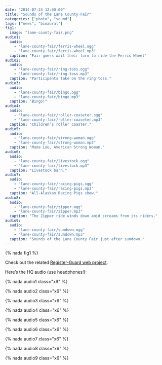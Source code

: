 ```yaml
---
date: "2014-07-24 12:00:00"
title: "Sounds of the Lane County Fair"
categories: ["photo", "sound"]
tags: ["news", "binaural"]
fig1:
  image: "lane-county-fair.png"
audio1:
  audio:
    - "lane-county-fair/ferris-wheel.ogg"
    - "lane-county-fair/ferris-wheel.mp3"
  caption: "Fair goers wait their turn to ride the Ferris Wheel"
audio2:
  audio:
    - "lane-county-fair/ring-toss.ogg"
    - "lane-county-fair/ring-toss.mp3"
  caption: "Participants take on the ring toss."
audio3:
  audio:
    - "lane-county-fair/bingo.ogg"
    - "lane-county-fair/bingo.mp3"
  caption: "Bingo!"
audio4:
  audio:
    - "lane-county-fair/roller-coaseter.ogg"
    - "lane-county-fair/roller-coaseter.mp3"
  caption: "Children’s roller coaster."
audio5:
  audio:
    - "lane-county-fair/strong-woman.ogg"
    - "lane-county-fair/strong-woman.mp3"
  caption: "Mama Lou, American Strong Woman."
audio6:
  audio:
    - "lane-county-fair/livestock.ogg"
    - "lane-county-fair/livestock.mp3"
  caption: "Livestock barn."
audio7:
  audio:
    - "lane-county-fair/racing-pigs.ogg"
    - "lane-county-fair/racing-pigs.mp3"
  caption: "All-Alaskan Racing Pigs show."
audio8:
  audio:
    - "lane-county-fair/zipper.ogg"
    - "lane-county-fair/zipper.mp3"
  caption: "The Zipper ride winds down amid screams from its riders."
audio9:
  audio:
    - "lane-county-fair/sundown.ogg"
    - "lane-county-fair/sundown.mp3"
  caption: "Sounds of the Lane County Fair just after sundown."
---
```


{% nada fig1 %}

Check out the related [Register-Guard web project](https://github.com/rgpages/lane-county-fair/).

Here’s the HQ audio (use headphones!):

{% nada audio1 class="x6" %}

{% nada audio2 class="x6" %}

{% nada audio3 class="x6" %}

{% nada audio4 class="x6" %}

{% nada audio5 class="x6" %}

{% nada audio6 class="x6" %}

{% nada audio7 class="x6" %}

{% nada audio8 class="x6" %}

{% nada audio9 class="x6" %}

